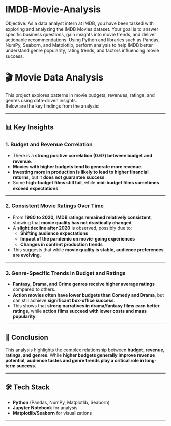 # IMDB-Movie-Analysis

Objective:
As a data analyst intern at IMDB, you have been tasked with exploring and analyzing the IMDB Movies dataset. Your goal is to answer specific business questions, gain insights into movie trends, and deliver actionable recommendations. Using Python and libraries such as Pandas, NumPy, Seaborn, and Matplotlib, perform analysis to help IMDB better understand genre popularity, rating trends, and factors influencing movie success.

# 🎬 Movie Data Analysis

This project explores patterns in movie budgets, revenues, ratings, and genres using data-driven insights.  
Below are the key findings from the analysis:

---

## 📊 Key Insights

### 1. Budget and Revenue Correlation
- There is a **strong positive correlation (0.67) between budget and revenue**.  
- **Movies with higher budgets tend to generate more revenue**.  
- **Investing more in production is likely to lead to higher financial returns**, but it **does not guarantee success**.  
- Some **high-budget films still fail**, while **mid-budget films sometimes exceed expectations**.

---

### 2. Consistent Movie Ratings Over Time
- From **1980 to 2020, IMDB ratings remained relatively consistent**, showing that **movie quality has not drastically changed**.  
- A **slight decline after 2020** is observed, possibly due to:  
  - **Shifting audience expectations**  
  - **Impact of the pandemic on movie-going experiences**  
  - **Changes in content production trends**  
- This suggests that while **movie quality is stable**, **audience preferences are evolving**.  

---

### 3. Genre-Specific Trends in Budget and Ratings
- **Fantasy, Drama, and Crime genres receive higher average ratings** compared to others.  
- **Action movies often have lower budgets than Comedy and Drama**, but can still achieve **significant box-office success**.  
- This shows that **strong narratives in drama/fantasy films earn better ratings**, while **action films succeed with lower costs and mass popularity**.  

---

## 📌 Conclusion
This analysis highlights the complex relationship between **budget, revenue, ratings, and genres**. While **higher budgets generally improve revenue potential**, **audience tastes and genre trends play a critical role in long-term success**.  

---

## 🛠️ Tech Stack
- **Python** (Pandas, NumPy, Matplotlib, Seaborn)  
- **Jupyter Notebook** for analysis  
- **Matplotlib/Seaborn** for visualizations  

---
